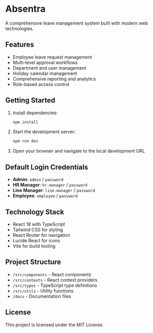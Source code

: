 # Absentra

A comprehensive leave management system built with modern web technologies.

## Features

- Employee leave request management
- Multi-level approval workflows
- Department and user management
- Holiday calendar management
- Comprehensive reporting and analytics
- Role-based access control

## Getting Started

1. Install dependencies:
   ```bash
   npm install
   ```

2. Start the development server:
   ```bash
   npm run dev
   ```

3. Open your browser and navigate to the local development URL

## Default Login Credentials

- **Admin**: `admin` / `password`
- **HR Manager**: `hr.manager` / `password`
- **Line Manager**: `line.manager` / `password`
- **Employee**: `employee` / `password`

## Technology Stack

- React 18 with TypeScript
- Tailwind CSS for styling
- React Router for navigation
- Lucide React for icons
- Vite for build tooling

## Project Structure

- `/src/components` - React components
- `/src/contexts` - React context providers
- `/src/types` - TypeScript type definitions
- `/src/utils` - Utility functions
- `/docs` - Documentation files

## License

This project is licensed under the MIT License.